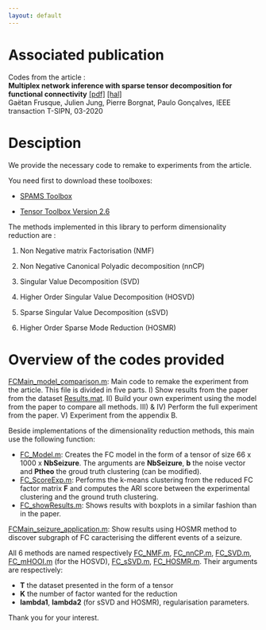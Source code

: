 ```yaml
---
layout: default
---
```

# Associated publication #

Codes from the article : \
**Multiplex network inference with sparse tensor decomposition for functional connectivity** [[pdf]](../Support/IEEE-T-SIPN.pdf) [[hal]](https://hal.inria.fr/hal-02531459/file/IEEE-T-SIPN.pdf)\
Gaëtan Frusque, Julien Jung, Pierre Borgnat, Paulo Gonçalves,
IEEE transaction T-SIPN, 03-2020

# Desciption #

We provide the necessary code to remake to experiments from the article.

You need first to download these toolboxes:

* [SPAMS Toolbox](http://spams-devel.gforge.inria.fr/)

* [Tensor Toolbox Version 2.6](https://www.sandia.gov/~tgkolda/TensorToolbox/index-2.6.html)

The methods implemented in this library to perform dimensionality reduction are :

1) Non Negative matrix Factorisation (NMF)

2) Non Negative Canonical Polyadic decomposition (nnCP)

3) Singular Value Decomposition (SVD)

4) Higher Order Singular Value Decomposition (HOSVD)

5) Sparse Singular Value Decomposition (sSVD)

6) Higher Order Sparse Mode Reduction (HOSMR)

# Overview of the codes provided #

[FCMain_model_comparison.m](./FCMain_model_comparison.m): Main code to remake the experiment from the article. This file is divided in five parts. I) Show results from the paper from the dataset [Results.mat](./Data/Results.mat). II) Build your own experiment using the model from the paper to compare all methods. III) & IV) Perform the full experiment from the paper. V) Experiment from the appendix B.

Beside implementations of the dimensionality reduction methods, this main use the following function:

* [FC_Model.m](../../blob/master/Fct_source/FC_Model.m): Creates the FC model in the form of a tensor of size 66 x 1000 x **NbSeizure**. The arguments are **NbSeizure**, **b** the noise vector and **Ptheo** the groud truth clustering (can be modified). 
* [FC_ScoreExp.m](./Fct_source/FC_ScoreExp.m): Performs the k-means clustering from the reduced FC factor matrix **F** and computes the ARI score between the experimental clustering and the ground truth clustering.
* [FC_showResults.m](./Fct_source/FC_howResults.m): Shows results with boxplots in a similar fashion than in the paper.

[FCMain_seizure_application.m](./FCMain_seizure_application.m): Show results using HOSMR method to discover subgraph of FC caracterising the different events of a seizure. 

All 6 methods are named respectively [FC_NMF.m](./Fct_source/FC_NMF.m), [FC_nnCP.m](./Fct_source/FC_nnCP.m), [FC_SVD.m](./Fct_source/FC_SVD.m), [FC_mHOOI.m](./Fct_source/FC_mHOOI.m) (for the HOSVD), [FC_sSVD.m](./Fct_source/FC_sSVD.m), [FC_HOSMR.m](./Fct_source/FC_HOSMR.m). Their arguments are respectively:
* **T** the dataset presented in the form of a tensor
* **K** the number of factor wanted for the reduction
* **lambda1**, **lambda2** (for sSVD and HOSMR), regularisation parameters.

Thank you for your interest.




